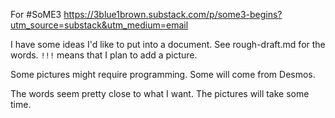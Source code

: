 For #SoME3
https://3blue1brown.substack.com/p/some3-begins?utm_source=substack&utm_medium=email

I have some ideas I'd like to put into a document.
See rough-draft.md for the words.
`!!!` means that I plan to add a picture.

Some pictures might require programming.
Some will come from Desmos.

The words seem pretty close to what I want.
The pictures will take some time.